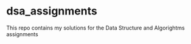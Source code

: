 # dsa_assignments
This repo contains my solutions for the Data Structure and Algorightms assignments
